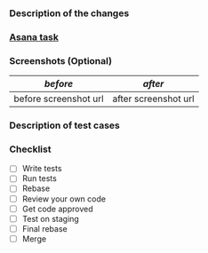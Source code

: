 ### Description of the changes


### [Asana task](url)


### Screenshots (Optional)
|***before***|***after***|
|-|-|
|before screenshot url|after screenshot url|


### Description of test cases


### Checklist
- [ ] Write tests
- [ ] Run tests
- [ ] Rebase
- [ ] Review your own code
- [ ] Get code approved
- [ ] Test on staging
- [ ] Final rebase
- [ ] Merge
